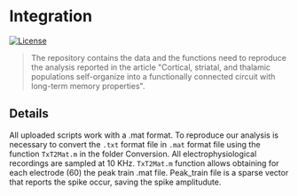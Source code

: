 # Integration
[![License](https://img.shields.io/badge/license-MIT-blue.svg)](https://github.com/ScreenNeuroPharm/Integration/blob/master/LICENSE)

> The repository contains the data and the functions need to reproduce the analysis reported in the article "Cortical, striatal, and thalamic populations self-organize into a functionally connected circuit with long-term memory properties".

## Details
All uploaded scripts work with a .mat format. 
To reproduce our analysis is necessary to convert the ```.txt``` format file in ```.mat``` format file using the function ```TxT2Mat.m``` in the folder Conversion. 
All electrophysiological recordings are sampled at 10 KHz. 
```TxT2Mat.m``` function allows obtaining for each electrode (60) the peak train .mat file. 
Peak_train file is a sparse vector that reports the spike occur, saving the spike amplitudute.
